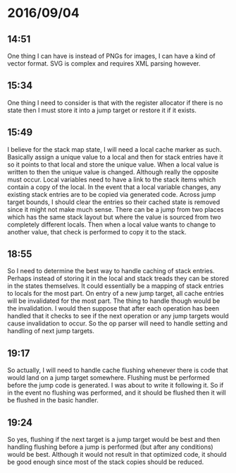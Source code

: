 # 2016/09/04

## 14:51

One thing I can have is instead of PNGs for images, I can have a kind of
vector format. SVG is complex and requires XML parsing however.

## 15:34

One thing I need to consider is that with the register allocator if there is
no state then I must store it into a jump target or restore it if it exists.

## 15:49

I believe for the stack map state, I will need a local cache marker as such.
Basically assign a unique value to a local and then for stack entries have it
so it points to that local and store the unique value. When a local value is
written to then the unique value is changed. Although really the opposite
must occur. Local variables need to have a link to the stack items which
contain a copy of the local. In the event that a local variable changes, any
existing stack entries are to be copied via generated code. Across jump
target bounds, I should clear the entries so their cached state is removed
since it might not make much sense. There can be a jump from two places which
has the same stack layout but where the value is sourced from two completely
different locals. Then when a local value wants to change to another value,
that check is performed to copy it to the stack.

## 18:55

So I need to determine the best way to handle caching of stack entries.
Perhaps instead of storing it in the local and stack treads they can be
stored in the states themselves. It could essentially be a mapping of stack
entries to locals for the most part. On entry of a new jump target, all
cache entries will be invalidated for the most part. The thing to handle though
would be the invalidation. I would then suppose that after each operation
has been handled that it checks to see if the next operation or any jump
targets would cause invalidation to occur. So the op parser will need to handle
setting and handling of next jump targets.

## 19:17

So actually, I will need to handle cache flushing whenever there is code that
would land on a jump target somewhere. Flushing must be performed before the
jump code is generated. I was about to write it following it. So if in the
event no flushing was performed, and it should be flushed then it will be
flushed in the basic handler.

## 19:24

So yes, flushing if the next target is a jump target would be best and then
handling flushing before a jump is performed (but after any conditions) would
be best. Although it would not result in that optimized code, it should be
good enough since most of the stack copies should be reduced.

